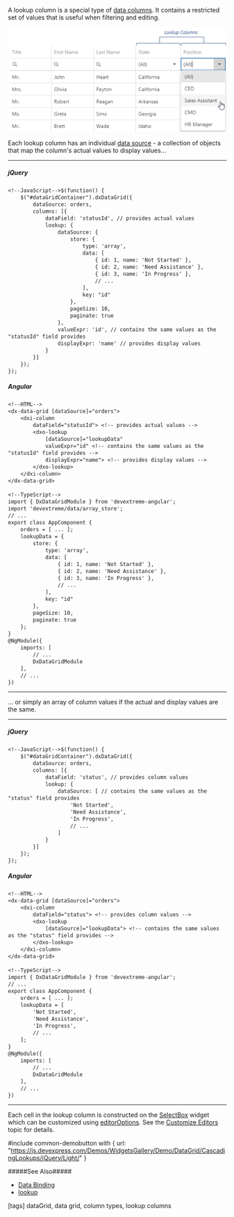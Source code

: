 A lookup column is a special type of [data columns](/concepts/05%20Widgets/DataGrid/15%20Columns/10%20Column%20Types/1%20Data%20Columns.md '/Documentation/Guide/Widgets/DataGrid/Columns/Column_Types/#Data_Columns'). It contains a restricted set of values that is useful when filtering and editing.

![DevExtreme HTML5 JavaScript DataGrid LookupColumns](/images/DataGrid/visual_elements/column-types_lookup.png)

Each lookup column has an individual [data source](/api-reference/10%20UI%20Widgets/GridBase/1%20Configuration/columns/lookup/dataSource.md '/Documentation/ApiReference/UI_Widgets/dxDataGrid/Configuration/columns/lookup/#dataSource') - a collection of objects that map the column's actual values to display values...

---
##### jQuery

    <!--JavaScript-->$(function() {
        $("#dataGridContainer").dxDataGrid({
            dataSource: orders,
            columns: [{
                dataField: 'statusId', // provides actual values
                lookup: {
                    dataSource: {
                        store: {
                            type: 'array',
                            data: [
                                { id: 1, name: 'Not Started' },
                                { id: 2, name: 'Need Assistance' },
                                { id: 3, name: 'In Progress' },
                                // ...
                            ],
                            key: "id"
                        },
                        pageSize: 10,
                        paginate: true
                    },
                    valueExpr: 'id', // contains the same values as the "statusId" field provides
                    displayExpr: 'name' // provides display values
                }
            }]
        });
    });

##### Angular
    
    <!--HTML-->
    <dx-data-grid [dataSource]="orders">
        <dxi-column
            dataField="statusId"> <!-- provides actual values -->
            <dxo-lookup
                [dataSource]="lookupData"
                valueExpr="id" <!-- contains the same values as the "statusId" field provides -->
                displayExpr="name"> <!-- provides display values -->
            </dxo-lookup>
        </dxi-column>
    </dx-data-grid>

    <!--TypeScript-->
    import { DxDataGridModule } from 'devextreme-angular';
    import 'devextreme/data/array_store';
    // ...
    export class AppComponent {
        orders = [ ... ];
        lookupData = {
            store: {
                type: 'array',
                data: [
                    { id: 1, name: 'Not Started' },
                    { id: 2, name: 'Need Assistance' },
                    { id: 3, name: 'In Progress' },
                    // ...
                ],
                key: "id"
            },
            pageSize: 10,
            paginate: true
        };
    }
    @NgModule({
        imports: [
            // ...
            DxDataGridModule
        ],
        // ...
    })
    
---

... or simply an array of column values if the actual and display values are the same.

---
##### jQuery

    <!--JavaScript-->$(function() {
        $("#dataGridContainer").dxDataGrid({
            dataSource: orders,
            columns: [{
                dataField: 'status', // provides column values
                lookup: {
                    dataSource: [ // contains the same values as the "status" field provides
                        'Not Started',
                        'Need Assistance',
                        'In Progress',
                        // ...
                    ]
                }
            }]
        });
    });

##### Angular
    
    <!--HTML-->
    <dx-data-grid [dataSource]="orders">
        <dxi-column
            dataField="status"> <!-- provides column values -->
            <dxo-lookup
                [dataSource]="lookupData"> <!-- contains the same values as the "status" field provides -->
            </dxo-lookup>
        </dxi-column>
    </dx-data-grid>

    <!--TypeScript-->
    import { DxDataGridModule } from 'devextreme-angular';
    // ...
    export class AppComponent {
        orders = [ ... ];
        lookupData = [
            'Not Started',
            'Need Assistance',
            'In Progress',
            // ...
        ];
    }
    @NgModule({
        imports: [
            // ...
            DxDataGridModule
        ],
        // ...
    })
    
---

Each cell in the lookup column is constructed on the [SelectBox](/concepts/05%20Widgets/SelectBox/00%20Overview.md '/Documentation/Guide/Widgets/SelectBox/Overview/') widget which can be customized using [editorOptions](/api-reference/10%20UI%20Widgets/GridBase/1%20Configuration/columns/editorOptions.md '/Documentation/ApiReference/UI_Widgets/dxDataGrid/Configuration/columns/#editorOptions'). See the [Customize Editors](/concepts/05%20Widgets/DataGrid/20%20Editing/40%20Customize%20Editors.md '/Documentation/Guide/Widgets/DataGrid/Editing/#Customize_Editors') topic for details.

#include common-demobutton with {
    url: "https://js.devexpress.com/Demos/WidgetsGallery/Demo/DataGrid/CascadingLookups/jQuery/Light/"
}

#####See Also#####
- [Data Binding](/concepts/05%20Widgets/DataGrid/05%20Data%20Binding '/Documentation/Guide/Widgets/DataGrid/Data_Binding/')
- [lookup](/api-reference/10%20UI%20Widgets/GridBase/1%20Configuration/columns/lookup '/Documentation/ApiReference/UI_Widgets/dxDataGrid/Configuration/columns/lookup/')

[tags] dataGrid, data grid, column types, lookup columns
